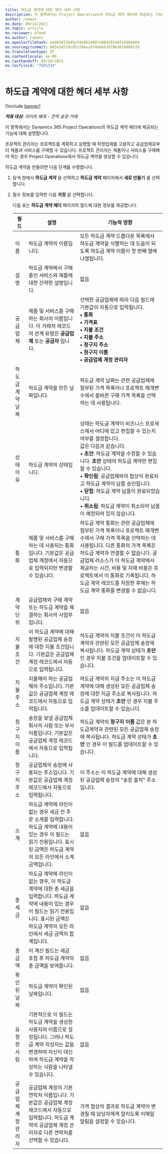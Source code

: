 ```yaml
---
title: 하도급 계약에 대한 헤더 세부 사항
description: 이 항목에서는 Project Operations의 하도급 계약 헤더에 제공되는 기능에 대해 설명합니다.
author: rumant
ms.date: 09/14/2021
ms.topic: article
ms.reviewer: kfend
ms.author: rumant
ms.openlocfilehash: ee863d31b45e7de962488fe804202ddfe580eb04
ms.sourcegitcommit: 083e3d219cd5126eecb74debb1b70b361680b1f6
ms.translationtype: HT
ms.contentlocale: ko-KR
ms.lasthandoff: 09/18/2021
ms.locfileid: "7501334"
---
```

# <a name="header-details-for-subcontracts"></a>하도급 계약에 대한 헤더 세부 사항

[!include [banner](../../includes/dataverse-preview.md)]

_**적용 대상:** 라이트 배포 - 견적 송장 거래_

이 항목에서는 Dynamics 365 Project Operations의 하도급 계약 헤더에 제공되는 기능에 대해 설명합니다.

프로젝트 관리자는 프로젝트를 계획하고 실행할 때 하청업체를 고용하고 공급업체로부터 제품과 서비스를 구매할 수 있습니다. 프로젝트 관리자는 제품이나 서비스를 구매해야 하는 경우 Project Operations에서 하도급 계약을 생성할 수 있습니다.

하도급 계약을 만들려면 다음 단계를 수행합니다.

1. 탐색 창에서 **하도급 계약** 을 선택하고 **하도급 계약** 페이지에서 **새로 만들기** 를 선택합니다.
2. 필수 정보를 입력한 다음 **저장** 을 선택합니다.

    다음 표는 **하도급 계약 헤더** 페이지의 필드에 대한 정보를 제공합니다.

    | 필드 | 설명 |기능적 영향 |
    |---|------|---| 
    | 이름 | 하도급 계약의 이름입니다. | 모든 하도급 계약 드롭다운 목록에서 하도급 계약을 식별하는 데 도움이 되도록 하도급 계약 이름이 첫 번째 열에 나열됩니다. | 
    | 설명 | 하도급 계약에서 구매 중인 서비스와 제품에 대한 간략한 설명입니다. | 없음 |
    | 공급업체 | 제품 및 서비스를 구매하는 회사의 이름입니다. 이 거래처 레코드의 관계 유형은 **공급업체** 또는 **공급자** 입니다. | 선택한 공급업체에 따라 다음 필드에 기본값이 자동으로 입력됩니다.<br/> **• 통화** </br> **• 가격표** </br> **• 지불 조건**</br> **• 지불 주소**</br> **• 청구지 주소**</br> **• 청구지 이름** </br>**• 공급업체 계정 관리자**|
    | 하도급 계약 날짜 | 하도급 계약을 만든 날짜입니다. | 하도급 계약 날짜는 관련 공급업체에 첨부된 가격 목록이나 프로젝트 매개변수에서 올바른 구매 가격 목록을 선택하는 데 사용됩니다. |
    | 상태 이유 | 하도급 계약의 상태입니다. | 상태는 하도급 계약이 비즈니스 프로세스에서 어디에 있고 편집할 수 있는지 여부를 결정합니다. <br/>값은 다음과 같습니다.<br>• **초안**: 하도급 계약을 수정할 수 있습니다. **초안** 상태의 하도급 계약만 편집할 수 있습니다.<br/>• **확인됨**: 공급업체와의 협상이 완료되고 하도급 계약이 납품 승인됩니다. <br/>• **닫힘**: 하도급 계약 납품이 완료되었습니다.<br/>• **취소됨**: 하도급 계약이 취소되어 납품이 예정되어 있지 않습니다.  | 
    | 통화 | 제품 및 서비스를 구매하는 데 사용되는 통화입니다. 기본값은 공급업체 계정에서 자동으로 입력되지만 변경할 수 있습니다. | 하도급 계약 통화는 관련 공급업체에 첨부된 가격 목록이나 프로젝트 매개변수에서 구매 가격 목록을 선택하는 데 사용됩니다. 다른 통화의 가격 목록은 하도급 계약과 연결할 수 없습니다. 공급업체 리소스가 이 하도급 계약에서 제공하는 시간, 비용 및 자재 비용은 프로젝트에서 이 통화로 기록됩니다. 하도급 계약 레코드를 저장한 후에는 하도급 계약 통화를 변경할 수 없습니다.|
    | 계약 단위 | 공급업체와 구매 계약 또는 하도급 계약을 체결하는 회사의 사업부입니다. | 없음 |
    | 지불 조건 | 이 하도급 계약에 대해 발행된 공급업체 송장에 대한 지불 조건입니다. 기본값은 공급업체 계정 레코드에서 자동으로 입력됩니다. | 하도급 계약의 지불 조건이 이 하도급 계약과 관련된 모든 공급업체 송장에 복사됩니다. 하도급 계약 상태가 **초안** 인 경우 지불 조건을 업데이트할 수 있습니다. | 
    | 지불 주소 | 지불해야 하는 공급업체의 주소입니다. 기본값은 공급업체 계정 레코드에서 자동으로 입력됩니다. | 하도급 계약의 지급 주소는 이 하도급 계약에 대해 생성된 모든 공급업체 송장에 대한 지급 주소로 복사됩니다. 하도급 계약 상태가 **초안** 인 경우 지불 주소를 업데이트할 수 있습니다.|
    | 청구지 이름 | 송장을 보낼 공급업체 회사의 사람 또는 부서 이름입니다. 기본값은 공급업체 계정 레코드에서 자동으로 입력됩니다. | 하도급 계약의 **청구지 이름** 값은 본 하도급계약과 관련된 모든 공급업체 송장에 복사됩니다. 하도급 계약 상태가 **초안** 인 경우 이 필드를 업데이트할 수 있습니다.|
    | 청구지 주소 | 공급업체의 송장에 사용되는 주소입니다. 기본값은 공급업체 계정 레코드에서 자동으로 입력됩니다. | 이 주소는 이 하도급 계약에 대해 생성된 공급업체 송장의 "송장 출처" 주소입니다. |
    | 소계 | 하도급 계약에 라인이 없는 경우 세금 전 주문 소계를 입력합니다. 하도급 계약에 내용이 있는 경우 이 필드는 읽기 전용입니다. 표시된 금액은 하도급 계약의 모든 라인에서 소계 금액입니다. | 없음 |
    | 총 세금 | 하도급 계약에 라인이 없는 경우, 이 하도급 계약에 대한 총 세금을 입력합니다. 하도급 계약에 내용이 있는 경우 이 필드는 읽기 전용입니다. 표시된 금액은 하도급 계약의 모든 라인에서 세금 금액의 합계입니다. | 없음 |
    | 총 금액 | 이 계산 필드는 세금 포함 후 하도급 계약의 총 금액을 보여줍니다. | 없음 |
    | 확인된 날짜 | 하도급 계약이 확인된 날짜입니다. | 없음 |
    | 요청한 사람 | 기본적으로 이 필드는 하도급 계약을 생성한 사용자의 이름으로 설정됩니다. 그러나 하도급 계약 작성자는 값을 변경하여 자신이 대신하여 하도급 계약을 작성하는 사람을 나타낼 수 있습니다. | 없음 |
    | 공급업체 계정 관리자 | 공급업체 계정의 기본 연락처 이름입니다. 기본값은 공급업체 계정 레코드에서 자동으로 입력됩니다. 하도급 계약의 공급업체 계정 관리자로 다른 연락처를 선택할 수 있습니다. | 가격 협상의 결과로 하도급 계약이 변경될 때 담당자에게 알리도록 이메일 알림을 설정할 수 있습니다. |
